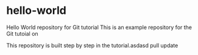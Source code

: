 # hello-world
Hello World repository for Git tutorial
This is an example repository for the Git tutoial on

This repository is built step by step in the tutorial.asdasd
pull update
